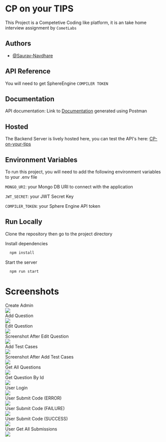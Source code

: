
# CP on your TIPS

This Project is a Competetive Coding like platform, it is an take home interview assignment by ``CometLabs``

## Authors

- [@Saurav-Navdhare](https://www.github.com/Saurav-Navdhare/)


## API Reference

You will need to get SphereEngine `COMPILER TOKEN`


## Documentation

API documentation: Link to [Documentation](https://documenter.getpostman.com/view/22857187/2s946eAE4S) generated using Postman

## Hosted
The Backend Server is lively hosted here, you can test the API's here: [CP-on-your-tips](https://cp-platform-backend-mzau.vercel.app/)
## Environment Variables

To run this project, you will need to add the following environment variables to your .env file

`MONGO_URI`: your Mongo DB URI to connect with the application

`JWT_SECRET`: your JWT Secret Key

`COMPILER_TOKEN`: your Sphere Engine API token
## Run Locally

Clone the repository then go to the project directory

Install dependencies

```bash
  npm install
```

Start the server

```bash
  npm run start
```
# Screenshots
Create Admin<br>
<img src="Screenshots\1-CreateAdmin.png"><br>
Add Question<br>
<img src="Screenshots\2-AddQuestion.png"><br>
Edit Question<br>
<img src="Screenshots\3-EditQuestion.png"><br>
Screenshot After Edit Question<br>
<img src="Screenshots\4-AfterEditQuestion.png"><br>
Add Test Cases<br>
<img src="Screenshots\5-AddTestCases.png"><br>
Screenshot After Add Test Cases<br>
<img src="Screenshots\6-AfterAddTestCases.png"><br>
Get All Questions<br>
<img src="Screenshots\7-GetAllQuestions.png"><br>
Get Question By Id<br>
<img src="Screenshots\8-GetQuestionById.png"><br>
User Login<br>
<img src="Screenshots\9-UserLogin.png"><br>
User Submit Code (ERROR)<br>
<img src="Screenshots\10-ERROR.png"><br>
User Submit Code (FAILURE)<br>
<img src="Screenshots\11-FAILURE.png"><br>
User Submit Code (SUCCESS)<br>
<img src="Screenshots\12-SUCCESS.png"><br>
User Get All Submissions<br>
<img src="Screenshots\13-Logout.png"><br>
